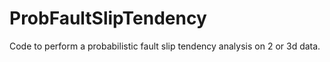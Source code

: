 # ProbFaultSlipTendency
Code to perform a probabilistic fault slip tendency analysis on 2 or 3d data. 
